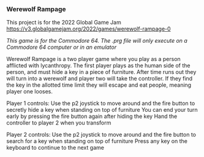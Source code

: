 ### Werewolf Rampage

This project is for the 2022 Global Game Jam
https://v3.globalgamejam.org/2022/games/werewolf-rampage-0

*This game is for the Commodore 64. The .prg file will only execute on a Commodore 64 computer or in an emulator*

Werewolf Rampage is a two player game where you play as a person afflicted with lycanthropy. The first player plays as the human side of the person, and must hide a key in a piece of furniture. After time runs out they will turn into a werewolf and player two will take the controller. If they find the key in the allotted time limit they will escape and eat people, meaning player one looses.

Player 1 controls:
Use the p2 joystick to move around and the fire button to secretly hide a key when standing on top of furniture
You can end your turn early by pressing the fire button again after hiding the key
Hand the controller to player 2 when you transform


Player 2 controls:
Use the p2 joystick to move around and the fire button to search for a key when standing on top of furniture
Press any key on the keyboard to continue to the next game
